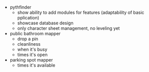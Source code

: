- pythfinder
	- show ability to add modules for features (adaptability of basic pplication)
	- showcase database design
	- only character sheet management, no leveling yet
- public bathroom mapper
	- drop a pin
	- cleanliness
	- when it's busy
	- times it's open
- parking spot mapper
	- times it's available